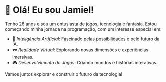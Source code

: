 # 👋 Olá! Eu sou Jamiel!

Tenho 26 anos e sou um entusiasta de jogos, tecnologia e fantasia. Estou começando minha jornada na programação, com um interesse especial em:

- 🤖 *Inteligência Artificial*: Fascinado pelas possibilidades e pelo futuro da IA.
- 🕶 *Realidade Virtual*: Explorando novas dimensões e experiências imersivas.
- 🎮 *Desenvolvimento de Jogos*: Criando mundos e histórias interativas.

Vamos juntos explorar e construir o futuro da tecnologia!
